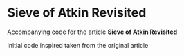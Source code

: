 # Sieve of Atkin Revisited

Accompanying code for the article **Sieve of Atkin Revisited**

Initial code inspired taken from the original article

